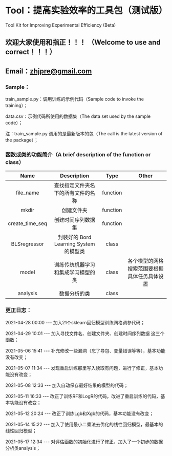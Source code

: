 # Tool：提高实验效率的工具包（测试版）
Tool Kit for Improving Experimental Efficiency (Beta)


## 欢迎大家使用和指正！！！ （Welcome to use and correct！！！）   
## Email：zhjpre@gmail.com


### Sample：

train_sample.py：调用训练的示例代码（Sample code to invoke the training）；

data.csv：示例代码所使用的数据集（The data set used by the sample code）；

注：train_sample.py 调用的是最新版本的包（The call is the latest version of the package）；


### 函数或类的功能简介（A brief description of the function or class）

| Name      | Description | Type     |   Other  |
| :----:        |    :----:   |    :----:   |    :----:   |
| file_name      |  查找指定文件夹名下的所有文件的名称  |  function  |    |
| mkdir   |  创建文件夹 | function  |    |
| create_time_seq   |  创建时间序列数据集  |  function  |     |
| BLSregressor   |  封装好的 Bord Learning System 的模型类  | class  |     |
| model   |  训练传统机器学习和集成学习模型的类  |  class |   各个模型的网格搜索范围要根据具体任务具体设置   |
| analysis   |  数据分析的类  |  class |      |


### 更正日志：

2021-04-28 00:00 --- 加入21个sklearn回归模型训练网格调参代码；

2021-04-29 10:01 --- 加入寻找文件名、创建文件夹、创建时间序列数据 这三个函数；

2021-05-06 15:41 --- 补充修改一些漏洞（忘了导包、变量错误等等），基本功能没有改变；

2021-05-07 11:34 --- 发现重启训练那里写入读取有问题，进行了修正，基本功能没有改变；

2021-05-08 12:33 --- 加入自动保存最好结果的模型的代码；

2021-05-11 16:33 --- 改正了训练RF和LogR的代码，改进了重启训练的代码，基本功能没有改变；

2021-05-12 20:24 --- 改正了训练Lgb和Xgb的代码，基本功能没有改变；

2021-05-14 15:22 --- 加入了使用最小二乘法去优化的线性回归模型，最基本的线性回归模型；

2021-05-17 12:34 --- 对评估函数的初始化进行了修正，加入了一个初步的数据分析类analysis；






